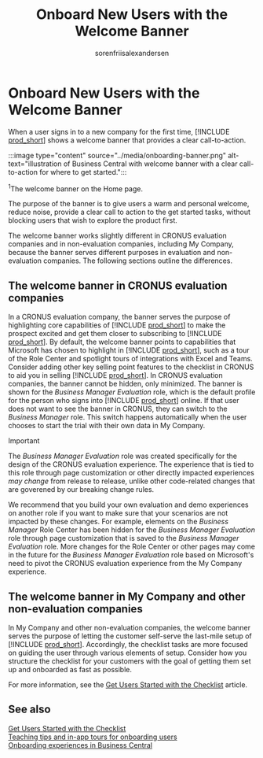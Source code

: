 ﻿---
title: Onboard New Users with the Welcome Banner
description: Learn about the banner that displays when a user signs into a new company for the first time.
ms.date: 10/01/2021
ms.topic: conceptual
ms.service: dynamics365-business-central
author: sorenfriisalexandersen
ms.author: soalex
manager: edupont
---

# Onboard New Users with the Welcome Banner

When a user signs in to a new company for the first time, [!INCLUDE [prod_short](../includes/prod_short.md)] shows a welcome banner that provides a clear call-to-action.  

:::image type="content" source="../media/onboarding-banner.png" alt-text="illustration of Business Central with welcome banner with a clear call-to-action for where to get started.":::

<sup>1</sup><a name="1"></a>The welcome banner on the Home page.

The purpose of the banner is to give users a warm and personal welcome, reduce noise, provide a clear call to action to the get started tasks, without blocking users that wish to explore the product first.  

The welcome banner works slightly different in CRONUS evaluation companies and in non-evaluation companies, including My Company, because the banner serves different purposes in evaluation and non-evaluation companies. The following sections outline the differences.  

## The welcome banner in CRONUS evaluation companies

In a CRONUS evaluation company, the banner serves the purpose of highlighting core capabilities of [!INCLUDE [prod_short](../includes/prod_short.md)] to make the prospect excited and get them closer to subscribing to [!INCLUDE [prod_short](../includes/prod_short.md)]. By default, the welcome banner points to capabilities that Microsoft has chosen to highlight in [!INCLUDE [prod_short](../includes/prod_short.md)], such as a tour of the Role Center and spotlight tours of integrations with Excel and Teams. Consider adding other key selling point features to the checklist in CRONUS to aid you in selling [!INCLUDE [prod_short](../includes/prod_short.md)]. In CRONUS evaluation companies, the banner cannot be hidden, only minimized. The banner is shown for the *Business Manager Evaluation* role, which is the default profile for the person who signs into [!INCLUDE [prod_short](../includes/prod_short.md)] online. If that user does not want to see the banner in CRONUS, they can switch to the *Business Manager* role. This switch happens automatically when the user chooses to start the trial with their own data in My Company.  

> [!IMPORTANT]
> The *Business Manager Evaluation* role was created specifically for the design of the CRONUS evaluation experience. The experience that is tied to this role through page customization or other directly impacted experiences *may change* from release to release, unlike other code-related changes that are goverened by our breaking change rules.
> 
>  We recommend that you build your own evaluation and demo experiences on another role if you want to make sure that your scenarios are not impacted by these changes. For example, elements on the *Business Manager* Role Center has been hidden for the *Business Manager Evaluation* role through page customization that is saved to the *Business Manager Evaluation* role. More changes for the Role Center or other pages may come in the future for the *Business Manager Evaluation* role based on Microsoft's need to pivot the CRONUS evaluation experience from the My Company experience.

## The welcome banner in My Company and other non-evaluation companies

In My Company and other non-evaluation companies, the welcome banner serves the purpose of letting the customer self-serve the last-mile setup of [!INCLUDE [prod_short](../includes/prod_short.md)]. Accordingly, the checklist tasks are more focused on guiding the user through various elements of setup. Consider how you structure the checklist for your customers with the goal of getting them set up and onboarded as fast as possible.  

For more information, see the [Get Users Started with the Checklist](onboarding-checklist.md) article.  

## See also

[Get Users Started with the Checklist](onboarding-checklist.md)  
[Teaching tips and in-app tours for onboarding users](onboarding-teaching-tips-tours.md)  
[Onboarding experiences in Business Central](onboarding-experiences.md)  
